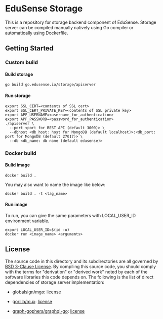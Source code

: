 EduSense Storage
================

This is a repository for storage backend component of EduSense.
Storage server can be compiled manually natively using Go compiler or
automatically using Dockerfile.

## Getting Started

### Custom build

#### Build storage
```
go build go.edusense.io/storage/apiserver
```

#### Run storage
```
export SSL_CERT=<contents of SSL cert>
export SSL_CERT_PRIVATE_KEY=<contents of SSL private key>
export APP_USERNAME=<username_for_authentication>
export APP_PASSWORD=<password_for_authentication>
./apiserver \
  --port <port for REST API (default 3000)> \
  --dbhost <db_host: host for MongoDB (default localhost)>:<db_port: port for MongoDB (default 27017)> \
  --db <db_name: db name (default edusense)>
```

### Docker build

#### Bulid image
```
docker build .
```

You may also want to name the image like below:
```
docker build . -t <tag_name>
```


#### Run image
To run, you can give the same parameters with LOCAL_USER_ID environment
variable.
```
export LOCAL_USER_ID=$(id -u)
docker run <image_name> <arguments>
```

## License

The source code in this directory and its subdirectories are all governed
by [BSD 3-Clause License](/LICENSE). By compiling this source code, you should
comply with the terms for "derivation" or "derived work" noted by each of the
software libraries this code depends on. The following is the list of direct
dependencies of storage server implementation:

- [globalsign/mgo](github.com/globalsign/mgo): [license](github.com/globalsign/mgo/LICENSE)
* [gorilla/mux](github.com/gorilla/mux): [license](github.com/gorilla/mux/LICENSE)
- [graph-gophers/graphql-go](github.com/graph-gophers/graphql-go): [license](github.com/graph-gophers/graphql-go/LICENSE)
